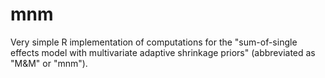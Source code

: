 # mnm
Very simple R implementation of computations for the "sum-of-single effects model with multivariate adaptive shrinkage priors" (abbreviated as "M&amp;M" or "mnm").
